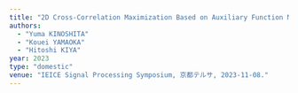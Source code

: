 ```yaml
---
title: "2D Cross-Correlation Maximization Based on Auxiliary Function Method for Image Alignment"
authors:
  - "Yuma KINOSHITA"
  - "Kouei YAMAOKA"
  - "Hitoshi KIYA"
year: 2023
type: "domestic"
venue: "IEICE Signal Processing Symposium, 京都テルサ, 2023-11-08."
---
```

